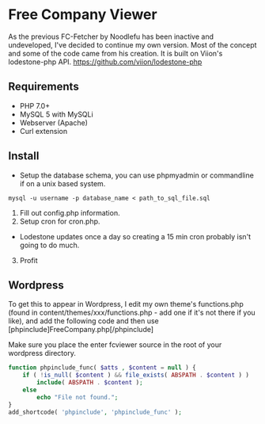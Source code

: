 # Free Company Viewer

As the previous FC-Fetcher by Noodlefu has been inactive and undeveloped, I've decided to continue my own version. Most of the concept and some of the code came from his creation.
It is built on Viion's lodestone-php API. https://github.com/viion/lodestone-php

## Requirements

* PHP 7.0+
* MySQL 5 with MySQLi
* Webserver (Apache)
* Curl extension

## Install

* Setup the database schema, you can use phpmyadmin or commandline if on a unix based system.
```
mysql -u username -p database_name < path_to_sql_file.sql
```

1. Fill out config.php information.
2. Setup cron for cron.php.
* Lodestone updates once a day so creating a 15 min cron probably isn't going to do much.
3. Profit

## Wordpress
 To get this to appear in Wordpress, I edit my own theme's functions.php (found in content/themes/xxx/functions.php - add one if it's not there if you like), and add the following code and then use [phpinclude]FreeCompany.php[/phpinclude]

 Make sure you place the enter fcviewer source in the root of your wordpress directory.

```php
function phpinclude_func( $atts , $content = null ) {
	if ( !is_null( $content ) && file_exists( ABSPATH . $content ) )
		include( ABSPATH . $content );
	else
		echo "File not found.";
}
add_shortcode( 'phpinclude', 'phpinclude_func' );
```